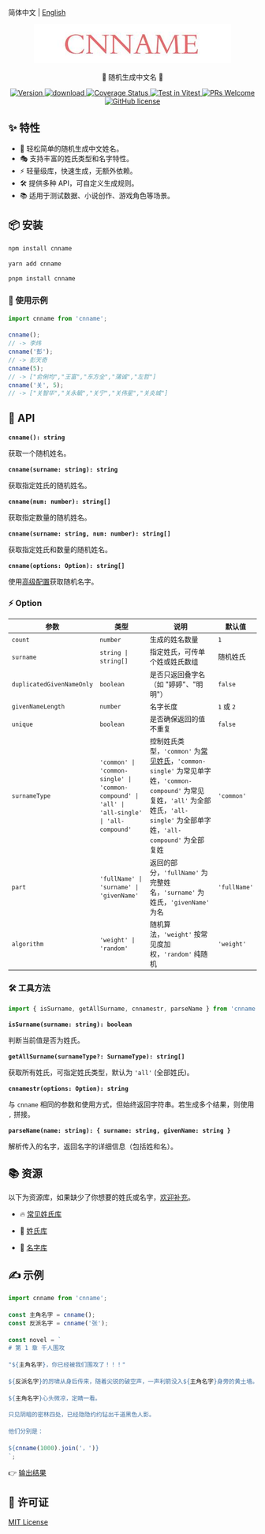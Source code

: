 简体中文 | [English](./README.zh-en.md)

<p align="center">
  <a href="https://github.com/yyz945947732/cnname">
    <img src="./public/logo.png" alt="logo.png" border="0"  />
  </a>
</p>

<p align="center">
  👦 随机生成中文名 👧
</p>

<p align="center">
  <a href="https://www.npmjs.com/package/cnname">
    <img src="https://img.shields.io/npm/v/cnname.svg" alt="Version" />
  </a>
  <a href="https://www.npmjs.com/package/cnname">
    <img src="https://img.shields.io/npm/dm/cnname.svg" alt="download" />
  </a>
  <a href="https://coveralls.io/github/yyz945947732/cnname?branch=master">
    <img
      src="https://coveralls.io/repos/github/yyz945947732/cnname/badge.svg?branch=master"
      alt="Coverage Status"
    />
  </a>
  <a href="https://vitest.dev">
    <img
      src="https://img.shields.io/badge/ Vitest-tested-6da13f.svg?logo=vitest&labelColor=edd532"
      alt="Test in Vitest"
    />
  </a>
  <a href="https://github.com/yyz945947732/cnname/pulls">
    <img
      src="https://img.shields.io/badge/PRs-welcome-brightgreen.svg"
      alt="PRs Welcome"
    />
  </a>
  <a href="https://github.com/yyz945947732/cnname/blob/master/LICENSE">
    <img
      src="https://img.shields.io/badge/license-MIT-blue.svg"
      alt="GitHub license"
    />
  </a>
</p>

## ✨ 特性

- 🎲 轻松简单的随机生成中文姓名。
- 🎭 支持丰富的姓氏类型和名字特性。
- ⚡ 轻量级库，快速生成，无额外依赖。
- 🛠 提供多种 API，可自定义生成规则。
- 📚 适用于测试数据、小说创作、游戏角色等场景。

## 📦 安装

```bash
npm install cnname
```

```bash
yarn add cnname
```

```bash
pnpm install cnname
```

### 🚀 使用示例

```js
import cnname from 'cnname';

cnname();
// -> 李炜
cnname('彭');
// -> 彭天奇
cnname(5);
// -> ["俞俐均","王富","东方全","蒲诚","左哲"]
cnname('关', 5);
// -> ["关智华","关永毓","关宁","关伟星","关炎城"]
```

## 📖 API

**`cnname(): string`**

获取一个随机姓名。

**`cnname(surname: string): string`**

获取指定姓氏的随机姓名。

**`cnname(num: number): string[]`**

获取指定数量的随机姓名。

**`cnname(surname: string, num: number): string[]`**

获取指定姓氏和数量的随机姓名。

**`cnname(options: Option): string[]`**

使用[高级配置](#option)获取随机名字。

### ⚡ Option

| 参数 | 类型 | 说明 | 默认值 |
|------|------|------|------|
| `count` | `number` | 生成的姓名数量 | `1` |
| `surname` | `string \| string[]` | 指定姓氏，可传单个姓或姓氏数组 | 随机姓氏 |
| `duplicatedGivenNameOnly` | `boolean` | 是否只返回叠字名（如 "婷婷"、"明明"） | `false` |
| `givenNameLength` | `number` | 名字长度 | `1` 或 `2` |
| `unique` | `boolean` | 是否确保返回的值不重复 | `false` |
| `surnameType` | `'common' \| 'common-single' \| 'common-compound' \| 'all' \| 'all-single' \| 'all-compound'` | 控制姓氏类型，`'common'` 为[常见姓氏](https://github.com/yyz945947732/cnname/blob/master/dict/commonSurname.json)，`'common-single'` 为常见单字姓，`'common-compound'` 为常见复姓，`'all'` 为全部姓氏，`'all-single'` 为全部单字姓，`'all-compound'` 为全部复姓 | `'common'` |
| `part` | `'fullName' \| 'surname' \| 'givenName'` | 返回的部分，`'fullName'` 为完整姓名，`'surname'` 为姓氏，`'givenName'` 为名 | `'fullName'` |
| `algorithm` | `'weight' \| 'random'` | 随机算法，`'weight'` 按常见度加权，`'random'` 纯随机 | `'weight'` |

### 🛠️ 工具方法

```js
import { isSurname, getAllSurname, cnnamestr, parseName } from 'cnname';
```

**`isSurname(surname: string): boolean`**

判断当前值是否为姓氏。

**`getAllSurname(surnameType?: SurnameType): string[]`**

获取所有姓氏，可指定姓氏类型，默认为 `'all'` (全部姓氏)。

**`cnnamestr(options: Option): string`**

与 `cnname` 相同的参数和使用方式，但始终返回字符串。若生成多个结果，则使用 `,` 拼接。

**`parseName(name: string): { surname: string, givenName: string }`**

解析传入的名字，返回名字的详细信息（包括姓和名）。

## 📚 资源

以下为资源库，如果缺少了你想要的姓氏或名字，[欢迎补充](https://github.com/yyz945947732/cnname/pulls)。

- 🔥 [常见姓氏库](https://github.com/yyz945947732/cnname/blob/master/dict/commonSurname.json)

- 📖 [姓氏库](https://github.com/yyz945947732/cnname/blob/master/dict/allSurnames.json)

- 📝 [名字库](https://github.com/yyz945947732/cnname/blob/master/dict/words.json)

## ✍️ 示例

```js
import cnname from 'cnname';

const 主角名字 = cnname();
const 反派名字 = cnname('张');

const novel = `
# 第 1 章 千人围攻

"${主角名字}，你已经被我们围攻了！！！"

${反派名字}的厉啸从身后传来，随着尖锐的破空声，一声利箭没入${主角名字}身旁的黄土墙。

${主角名字}心头微凉，定睛一看。

只见阴暗的密林四处，已经隐隐约约钻出千道黑色人影。

他们分别是：

${cnname(1000).join('，')}
`;
```

👉 [输出结果](https://github.com/yyz945947732/cnname/blob/master/example/novel.md)

## 📜 许可证

[MIT License](https://github.com/yyz945947732/cnname/blob/master/LICENSE)
